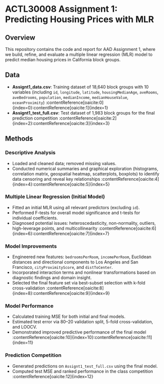 # ACTL30008 Assignment 1: Predicting Housing Prices with MLR

## Overview
This repository contains the code and report for AAD Assignment 1, where we build, refine, and evaluate a multiple linear regression (MLR) model to predict median housing prices in California block groups.

## Data
- **Assignt1_data.csv**: Training dataset of 18,640 block groups with 10 variables (including `id`, `longitude`, `latitude`, `housingMedianAge`, `aveRooms`, `aveBedrooms`, `population`, `medianIncome`, `medianHouseValue`, `oceanProximity`) :contentReference[oaicite:0]{index=0}:contentReference[oaicite:1]{index=1}
- **Assignt1_test_full.csv**: Test dataset of 1,983 block groups for the final prediction competition :contentReference[oaicite:2]{index=2}:contentReference[oaicite:3]{index=3}

## Methods
### Descriptive Analysis
- Loaded and cleaned data; removed missing values.
- Conducted numerical summaries and graphical exploration (histograms, correlation matrix, geospatial heatmap, scatterplots, boxplots) to identify data censoring and reveal key relationships :contentReference[oaicite:4]{index=4}:contentReference[oaicite:5]{index=5}

### Multiple Linear Regression (Initial Model)
- Fitted an initial MLR using all relevant predictors (excluding `id`).
- Performed F-tests for overall model significance and t-tests for individual coefficients.
- Diagnosed potential issues: heteroscedasticity, non-normality, outliers, high-leverage points, and multicollinearity :contentReference[oaicite:6]{index=6}:contentReference[oaicite:7]{index=7}

### Model Improvements
- Engineered new features: `bedroomsPerRoom`, `incomePerRoom`, Euclidean distances and directional components to Los Angeles and San Francisco, `cityProximityScore`, and `distToCenter`.
- Incorporated interaction terms and nonlinear transformations based on diagnostic findings and domain insight.
- Selected the final feature set via best-subset selection with k-fold cross-validation :contentReference[oaicite:8]{index=8}:contentReference[oaicite:9]{index=9}

### Model Performance
- Calculated training MSE for both initial and final models.
- Estimated test error via 80–20 validation split, 5-fold cross-validation, and LOOCV.
- Demonstrated improved predictive performance of the final model :contentReference[oaicite:10]{index=10}:contentReference[oaicite:11]{index=11}

### Prediction Competition
- Generated predictions on `Assignt1_test_full.csv` using the final model.
- Computed test MSE and ranked performance in the class competition :contentReference[oaicite:12]{index=12}
